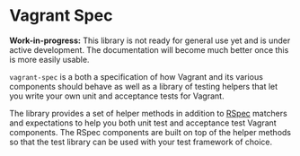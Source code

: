 # Vagrant Spec

**Work-in-progress:** This library is not ready for general use yet and
is under active development. The documentation will become much better once
this is more easily usable.

`vagrant-spec` is a both a specification of how Vagrant and its various
components should behave as well as a library of testing helpers that
let you write your own unit and acceptance tests for Vagrant.

The library provides a set of helper methods in addition to
[RSpec](https://github.com/rspec/rspec) matchers and expectations to help
you both unit test and acceptance test Vagrant components. The RSpec
components are built on top of the helper methods so that the test library
can be used with your test framework of choice.
